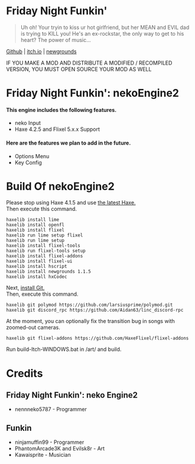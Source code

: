 # Friday Night Funkin'
> Uh oh! Your tryin to kiss ur hot girlfriend, but her MEAN and EVIL dad is trying to KILL you! He's an ex-rockstar, the only way to get to his heart? The power of music...

[Github](https://github.com/FunkinCrew/Funkin) | [itch.io](https://ninja-muffin24.itch.io/funkin) | [newgrounds](https://www.newgrounds.com/portal/view/770371)  

IF YOU MAKE A MOD AND DISTRIBUTE A MODIFIED / RECOMPILED VERSION, YOU MUST OPEN SOURCE YOUR MOD AS WELL
# Friday Night Funkin': nekoEngine2
#### This engine includes the following features.
* neko Input
* Haxe 4.2.5 and Flixel 5.x.x Support
#### Here are the features we plan to add in the future.
* Options Menu
* Key Config
# Build Of nekoEngine2
Please stop using Haxe 4.1.5 and use [the latest Haxe.](https://haxe.org/download/)  
Then execute this command.
```
haxelib install lime
haxelib install openfl
haxelib install flixel
haxelib run lime setup flixel
haxelib run lime setup
haxelib install flixel-tools
haxelib run flixel-tools setup
haxelib install flixel-addons
haxelib install flixel-ui
haxelib install hscript
haxelib install newgrounds 1.1.5
haxelib install hxCodec
```
Next, [install Git.](https://git-scm.com/downloads)  
Then, execute this command.
```
haxelib git polymod https://github.com/larsiusprime/polymod.git
haxelib git discord_rpc https://github.com/Aidan63/linc_discord-rpc
```
At the moment, you can optionally fix the transition bug in songs with zoomed-out cameras.
```
haxelib git flixel-addons https://github.com/HaxeFlixel/flixel-addons
```
Run build-Itch-WINDOWS.bat in /art/ and build.
# Credits
## Friday Night Funkin': neko Engine2
* nennneko5787 - Programmer
## Funkin
* ninjamuffin99 - Programmer
* PhantomArcade3K and Evilsk8r - Art
* Kawaisprite - Musician